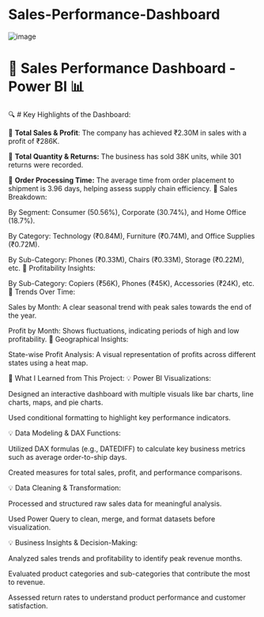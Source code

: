# Sales-Performance-Dashboard

![image](https://github.com/user-attachments/assets/bbe776c2-a832-40e7-a93b-007554c48a76)

# 🚀 Sales Performance Dashboard - **Power BI** 📊

🔍 # Key Highlights of the Dashboard:

📌 **Total Sales & Profit**: The company has achieved ₹2.30M in sales with a profit of ₹286K.

📌 **Total Quantity & Returns:** The business has sold 38K units, while 301 returns were recorded.

📌 **Order Processing Time:** The average time from order placement to shipment is 3.96 days, helping assess supply chain efficiency.
📌 Sales Breakdown:

By Segment: Consumer (50.56%), Corporate (30.74%), and Home Office (18.7%).

By Category: Technology (₹0.84M), Furniture (₹0.74M), and Office Supplies (₹0.72M).

By Sub-Category: Phones (₹0.33M), Chairs (₹0.33M), Storage (₹0.22M), etc.
📌 Profitability Insights:

By Sub-Category: Copiers (₹56K), Phones (₹45K), Accessories (₹24K), etc.
📌 Trends Over Time:

Sales by Month: A clear seasonal trend with peak sales towards the end of the year.

Profit by Month: Shows fluctuations, indicating periods of high and low profitability.
📌 Geographical Insights:

State-wise Profit Analysis: A visual representation of profits across different states using a heat map.

🎯 What I Learned from This Project:
💡 Power BI Visualizations:

Designed an interactive dashboard with multiple visuals like bar charts, line charts, maps, and pie charts.

Used conditional formatting to highlight key performance indicators.

💡 Data Modeling & DAX Functions:

Utilized DAX formulas (e.g., DATEDIFF) to calculate key business metrics such as average order-to-ship days.

Created measures for total sales, profit, and performance comparisons.

💡 Data Cleaning & Transformation:

Processed and structured raw sales data for meaningful analysis.

Used Power Query to clean, merge, and format datasets before visualization.

💡 Business Insights & Decision-Making:

Analyzed sales trends and profitability to identify peak revenue months.

Evaluated product categories and sub-categories that contribute the most to revenue.

Assessed return rates to understand product performance and customer satisfaction.


